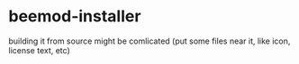 # beemod-installer
building it from source might be comlicated (put some files near it, like icon, license text, etc)
